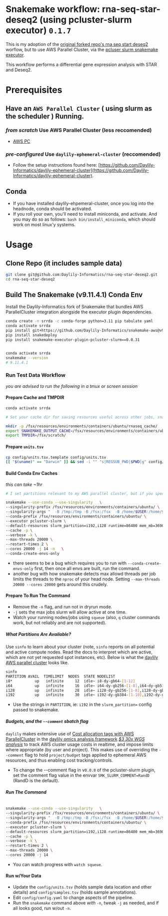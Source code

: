 # Snakemake workflow: rna-seq-star-deseq2 (using pcluster-slurm executor) `0.1.7`

This is my adoption of the [original forked repo's rna seq start deseq2](https://snakemake.github.io/snakemake-workflow-catalog/?usage=snakemake-workflows%2Frna-seq-star-deseq2) worflow, but to use AWS Parallel Cluster, via the [pcluser slurm snakemake executor](https://github.com/Daylily-Informatics/snakemake-executor-plugin-pcluster-slurm-ref).

This workflow performs a differential gene expression analysis with STAR and Deseq2.

# Prerequisites
## Have an `AWS Parallel Cluster` ( using slurm as the scheduler ) Running.

### _from scratch_ Use AWS Parallel Cluster (less reccomended)
- [AWS PC](https://aws.amazon.com/hpc/parallelcluster/)

### _pre-configured_ Use `daylily-ephemeral-cluster` (reccomended)

- Follow the setup instructions found here: [https://github.com/Daylily-Informatics/daylily-ephemeral-cluster](https://github.com/Daylily-Informatics/daylily-ephemeral-cluster).


## Conda
- If you have installed daylily-ehpemeral-cluster, once you log into the headnode, conda should be activated.
- If you roll your own, you'll need to install miniconda, and activate. And you may do so as follows: `bash bin/install_miniconda`, which should work on most linux'y systems.

# Usage

## Clone Repo (it includes sample data)

```bash
git clone git@github.com:Daylily-Informatics/rna-seq-star-deseq2.git
cd rna-seq-star-deseq2
```

## Build The Snakemake (v9.11.4.1) Conda Env
Install the Daylily-Informatics fork of Snakemake that bundles AWS ParallelCluster integration alongside the executor plugin dependencies.
```bash
conda create -n srrda -c conda-forge python=3.11 pip tabulate yaml
conda activate srrda
pip install git+https://github.com/Daylily-Informatics/snakemake-aws@v9.11.4.1
pip install snakedeploy
pip install snakemake-executor-plugin-pcluster-slurm==0.0.31


conda activate srrda
snakemake --version
# 9.11.4.1
```

### Run Test Data Workflow
_you are advised to run the following in a tmux or screen session_


#### Prepare Cache and TMPDIR

```bash
conda activate srrda

# Set your cache dir for saving resources useful across other jobs, snakemake uses this when the `--cache` flag is set.

mkdir -p /fsx/resources/environments/containers/ubuntu/rnaseq_cache/
export SNAKEMAKE_OUTPUT_CACHE=/fsx/resources/environments/containers/ubuntu/rnaseq_cache/
export TMPDIR=/fsx/scratch/
```

#### Prepare `units.tsv`

```bash
cp config/units.tsv.template config/units.tsv
[[ "$(uname)" == "Darwin" ]] && sed -i "" "s|REGSUB_PWD|$PWD|g" config/units.tsv || sed -i "s|REGSUB_PWD|$PWD|g" config/units.tsv
```

#### Build Conda Env Caches 
_this can take ~1hr_

```bash
# I set partitions relevant to my AWS parallel cluster, but if you specify nothing, you will get an error along the lines of <could not find appropriate nodes>.

snakemake --use-conda --use-singularity   \
--singularity-prefix /fsx/resources/environments/containers/ubuntu/ \
--singularity-args "  -B /tmp:/tmp -B /fsx:/fsx  -B /home/$USER:/home/$USER -B $PWD/:$PWD" \
--conda-prefix /fsx/resources/environments/containers/ubuntu/ \
--executor pcluster-slurm \
--default-resources slurm_partition=i192,i128 runtime=86400 mem_mb=36900 tmpdir=/fsx/scratch \
--cache -p \
--verbose -k \
--max-threads 20000 \
--restart-times 2 \
--cores 20000 -j 14 -n   \
--conda-create-envs-only

```

- there seems to be a bug which requires you to run with  `--conda-create-envs-only` first, then once all envs are built, run the command.
- another bug with how snakemake detects max allowd threads per job limits the threads to the `nproc` of your head node.  Setting `--max-threads 20000 --cores 20000` gets around this crudely.

#### Prepare To Run The Command

- Remove the `-n` flag, and run not in dryrun mode.
- `-j` sets the max jobs slurm will allow active at one time.
- Watch your running nodes/jobs using `squeue` (also, `q` cluster commands work, but not reliably and are not supported).

##### What Partitions Are Available?
Use `sinfo` to learn about your cluster (note, `sinfo` reports on all potential and active compute nodes. Read the docs to interpret which are active, which are not yet requested spot instances, etc). Below is what the [daylily AWS parallel cluster](https://github.com/Daylily-Informatics/daylily/blob/main/config/day_cluster/prod_cluster.yaml) looks like.

```bash
sinfo
PARTITION AVAIL  TIMELIMIT  NODES  STATE NODELIST
i8*          up   infinite     12  idle~ i8-dy-gb64-[1-12]
i64          up   infinite     16  idle~ i64-dy-gb256-[1-8],i64-dy-gb512-[1-8]
i128         up   infinite     28  idle~ i128-dy-gb256-[1-8],i128-dy-gb512-[1-10],i128-dy-gb1024-[1-10]
i192         up   infinite     30  idle~ i192-dy-gb384-[1-10],i192-dy-gb768-[1-10],i192-dy-gb1536-[1-10]
```

- Use the strings in `PARTITION`, ie: `i192` in the `slurm_partition=` config passed to snakemake.

##### Budgets, and the `--comment` sbatch flag
`daylily` makes extensive use of  [Cost allocation tags with AWS ParallelCluster](https://github.com/Daylily-Informatics/aws-parallelcluster-cost-allocation-tags) in the [daylily omics analysis framework](https://github.com/Daylily-Informatics/daylily?tab=readme-ov-file#daylily-aws-ephemeral-cluster-setup-0714) [_$3 30x WGS analysis_](https://github.com/Daylily-Informatics/daylily?tab=readme-ov-file#3-30x-fastq-bam-bamdeduplicated-snvvcfsvvcf-add-035-for-a-raft-of-qc-reports)  to track AWS cluster usage costs in realtime, and impose limits where appropriate (by user and project). This makes use of overriding the `--comment` flag to hold `project/budget` tags applied to ephemeral AWS resources, and thus enabling cost tracking/controls.

* To change the --comment flag in v`0.0.8` of the pcluster-slurm plugin, set the comment flag value in the envvar `SMK_SLURM_COMMENT=RandD` (RandD is the default).

##### Run The Command

```bash

snakemake --use-conda --use-singularity   \
--singularity-prefix /fsx/resources/environments/containers/ubuntu/ \
--singularity-args "  -B /tmp:/tmp -B /fsx:/fsx  -B /home/$USER:/home/$USER -B $PWD/:$PWD" \
--conda-prefix /fsx/resources/environments/containers/ubuntu/ \
--executor pcluster-slurm \
--default-resources slurm_partition=i192,i128 runtime=86400 mem_mb=36900 tmpdir=/fsx/scratch \
--cache -p \
--verbose -k \
--restart-times 2 \
--max-threads 20000 \
--cores 20000 -j 14 

```

 - You can watch progress with `watch squeue`.

#### Run w/Your Data

- Update the `config/units.tsv` (holds sample data location and other details) and `config/samples.tsv` (holds sample annotations).
- Edit `config/config.yaml` to change aspects of the pipeline.
- Run the `snakemake` command above *with* `-n`, tweak `-j` as needed, and if all looks good, run w/out `-n`.
 
